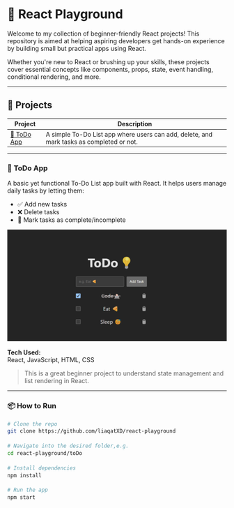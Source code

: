 # 🚀 React Playground

Welcome to my collection of beginner-friendly React projects! This repository is aimed at helping aspiring developers get hands-on experience by building small but practical apps using React.

Whether you're new to React or brushing up your skills, these projects cover essential concepts like components, props, state, event handling, conditional rendering, and more.

---

## 📁 Projects

| Project                  | Description                                                                              |
| ------------------------ | ---------------------------------------------------------------------------------------- |
| [📝 ToDo App](#todo-app) | A simple To-Do List app where users can add, delete, and mark tasks as completed or not. |

---

### 📝 <a name="todo-app"></a> ToDo App

A basic yet functional To-Do List app built with React. It helps users manage daily tasks by letting them:

- ✅ Add new tasks
- ❌ Delete tasks
- 🔁 Mark tasks as complete/incomplete

![todo-app](./images/todo.png)

**Tech Used:**  
React, JavaScript, HTML, CSS

> This is a great beginner project to understand state management and list rendering in React.

---

### 📦 How to Run

```bash
# Clone the repo
git clone https://github.com/liaqatXD/react-playground

# Navigate into the desired folder,e.g.
cd react-playground/toDo

# Install dependencies
npm install

# Run the app
npm start
```
